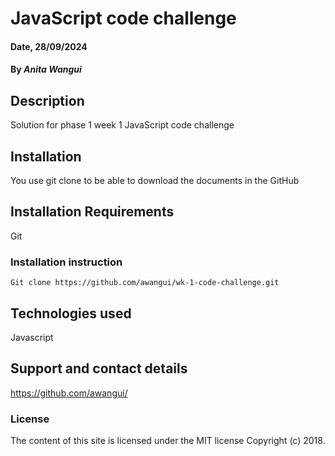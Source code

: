 # JavaScript code challenge

#### Date, 28/09/2024

#### By *Anita Wangui*

## Description
Solution for phase 1 week 1 JavaScript code challenge


## Installation
You use git clone to be able to download the documents in the GitHub

## Installation Requirements
Git

### Installation instruction
```
Git clone https://github.com/awangui/wk-1-code-challenge.git

```

## Technologies used

Javascript

## Support and contact details
https://github.com/awangui/

### License
The content of this site is licensed under the MIT license
Copyright (c) 2018.

